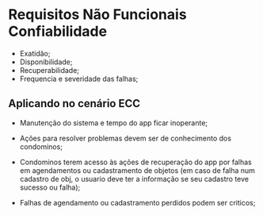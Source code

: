 # Requisitos Não Funcionais Confiabilidade

- Exatidão;
- Disponibilidade;
- Recuperabilidade;
- Frequencia e severidade das falhas;

## Aplicando no cenário ECC

- Manutenção do sistema e tempo do app ficar inoperante;

- Ações para resolver problemas devem ser de conhecimento dos condominos;

- Condominos terem acesso às ações de recuperação do app por falhas em agendamentos ou cadastramento de objetos (em caso de falha num cadastro de obj, o usuario deve ter a informação se seu cadastro teve sucesso ou falha);

- Falhas de agendamento ou cadastramento perdidos podem ser criticos;
